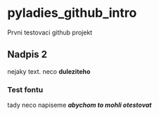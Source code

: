 # pyladies_github_intro
Prvni testovaci github projekt

## Nadpis 2
nejaky text. neco **duleziteho**

### Test fontu
tady neco napiseme ***abychom to mohli otestovat***
